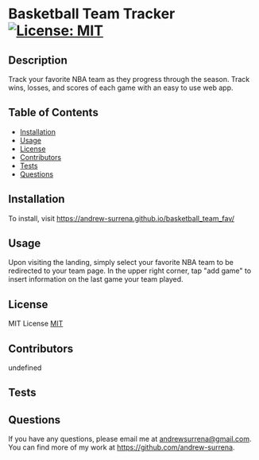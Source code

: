 # Basketball Team Tracker [![License: MIT](https://img.shields.io/badge/License-MIT-yellow.svg)](https://opensource.org/licenses/MIT)
    
  ## Description
  Track your favorite NBA team as they progress through the season. Track wins, losses, and scores of each game with an easy to use web app. 
  
  ## Table of Contents
  - [Installation](#installation)
  - [Usage](#usage)
  - [License](#license)
  - [Contributors](#contributors)
  - [Tests](#tests)
  - [Questions](#questions)
      
  ## Installation
  To install, visit https://andrew-surrena.github.io/basketball_team_fav/
      
  ## Usage
  Upon visiting the landing, simply select your favorite NBA team to be redirected to your team page. In the upper right corner, tap "add game" to insert information on the last game your team played.
      
  ## License
  MIT License
  [MIT](https://opensource.org/licenses/MIT)
  
      
  ## Contributors
  undefined
      
  ## Tests
  
      
  ## Questions
  If you have any questions, please email me at andrewsurrena@gmail.com. You can find more of my work at https://github.com/andrew-surrena.
  